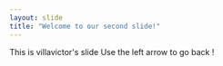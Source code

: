```yaml
---
layout: slide
title: "Welcome to our second slide!"
---
```

This is villavictor's slide
Use the left arrow to go back !
